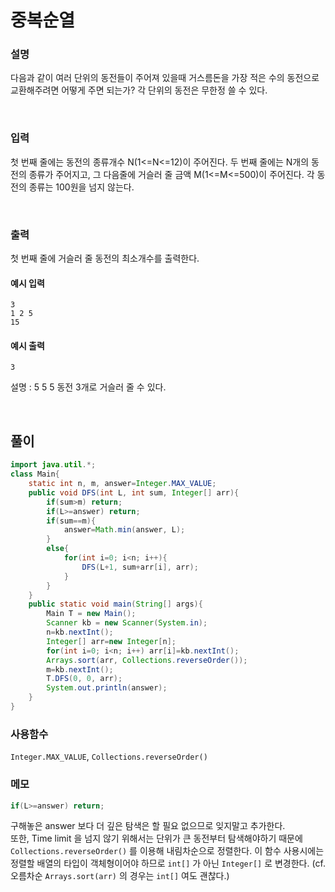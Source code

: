 # 중복순열
### 설명
다음과 같이 여러 단위의 동전들이 주어져 있을때 거스름돈을 가장 적은 수의 동전으로 교환해주려면 어떻게 주면 되는가? 각 단위의 동전은 무한정 쓸 수 있다.


<br>

### 입력
첫 번째 줄에는 동전의 종류개수 N(1<=N<=12)이 주어진다. 두 번째 줄에는 N개의 동전의 종류가 주어지고, 그 다음줄에 거슬러 줄 금액 M(1<=M<=500)이 주어진다. 각 동전의 종류는 100원을 넘지 않는다.


<br>

### 출력
첫 번째 줄에 거슬러 줄 동전의 최소개수를 출력한다.



#### 예시 입력
```
3
1 2 5
15
```


#### 예시 출력
```
3
```
설명 : 5 5 5 동전 3개로 거슬러 줄 수 있다.

<br>


## 풀이
```java
import java.util.*;
class Main{
	static int n, m, answer=Integer.MAX_VALUE;
	public void DFS(int L, int sum, Integer[] arr){
		if(sum>m) return;
		if(L>=answer) return;
		if(sum==m){
			answer=Math.min(answer, L);
		}
		else{
			for(int i=0; i<n; i++){
				DFS(L+1, sum+arr[i], arr);
			}
		}	
	}
	public static void main(String[] args){
		Main T = new Main();
		Scanner kb = new Scanner(System.in);
		n=kb.nextInt();
		Integer[] arr=new Integer[n];
		for(int i=0; i<n; i++) arr[i]=kb.nextInt();
		Arrays.sort(arr, Collections.reverseOrder());
		m=kb.nextInt();
		T.DFS(0, 0, arr);
		System.out.println(answer);
	}
}
```
### 사용함수
`Integer.MAX_VALUE`, `Collections.reverseOrder()`

### 메모

```java
if(L>=answer) return;
```
구해놓은 answer 보다 더 깊은 탐색은 할 필요 없으므로 잊지말고 추가한다.<br>
또한, Time limit 을 넘지 않기 위해서는 단위가 큰 동전부터 탐색해야하기 때문에 `Collections.reverseOrder()` 를 이용해 내림차순으로 정렬한다. 이 함수 사용시에는 정렬할 배열의 타입이 객체형이어야 하므로 `int[]` 가 아닌 `Integer[]` 로 변경한다. (cf. 오름차순 `Arrays.sort(arr)` 의 경우는 `int[]` 여도 괜찮다.)

<br>

